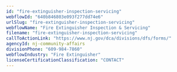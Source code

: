 ```yaml
---
id: "fire-extinguisher-inspection-servicing"
webflowId: "640b846803e093f277dd74e6"
urlSlug: "fire-extinguisher-inspection-servicing"
webflowName: "Fire Extinguisher Inspection & Servicing"
filename: "fire-extinguisher-inspection-servicing"
callToActionLink: "https://www.nj.gov/dca/divisions/dfs/forms/"
agencyId: nj-community-affairs
divisionPhone: "609-984-7860"
webflowIndustry: "Fire Extinguisher"
licenseCertificationClassification: "CONTACT"
---
```

